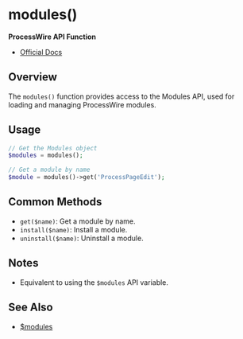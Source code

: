 # modules()

**ProcessWire API Function**

- [Official Docs](https://processwire.com/api/ref/modules/)

## Overview

The `modules()` function provides access to the Modules API, used for loading and managing ProcessWire modules.

## Usage

```php
// Get the Modules object
$modules = modules();

// Get a module by name
$module = modules()->get('ProcessPageEdit');
```

## Common Methods
- `get($name)`: Get a module by name.
- `install($name)`: Install a module.
- `uninstall($name)`: Uninstall a module.

## Notes
- Equivalent to using the `$modules` API variable.

## See Also
- [$modules](./modules.md)

